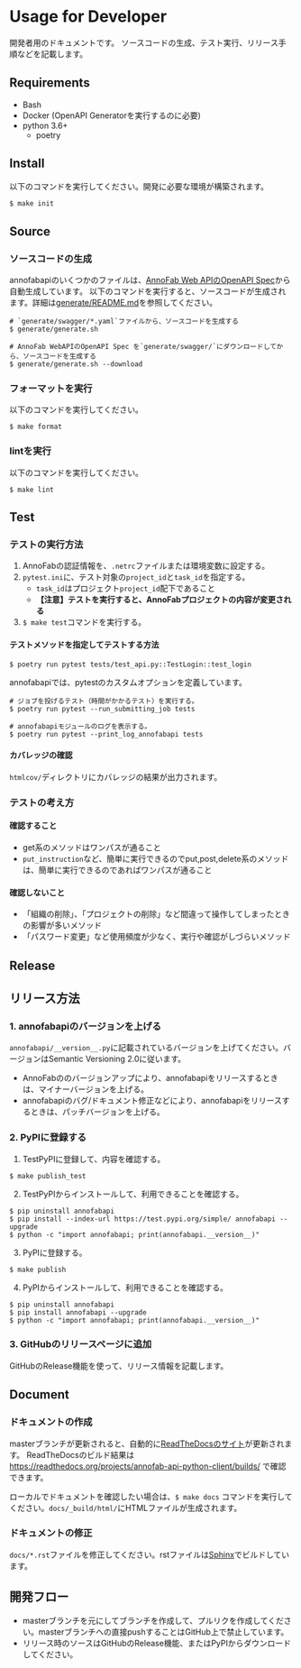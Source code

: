 # Usage for Developer
開発者用のドキュメントです。
ソースコードの生成、テスト実行、リリース手順などを記載します。

## Requirements
* Bash
* Docker (OpenAPI Generatorを実行するのに必要)
* python 3.6+
    * poetry

## Install
以下のコマンドを実行してください。開発に必要な環境が構築されます。

```bash
$ make init
```

## Source

### ソースコードの生成
annofabapiのいくつかのファイルは、[AnnoFab Web APIのOpenAPI Spec](https://annofab.com/docs/api/swagger.yaml)から自動生成しています。
以下のコマンドを実行すると、ソースコードが生成されます。詳細は[generate/README.md](generate/README.md)を参照してください。

```
# `generate/swagger/*.yaml`ファイルから、ソースコードを生成する
$ generate/generate.sh

# AnnoFab WebAPIのOpenAPI Spec を`generate/swagger/`にダウンロードしてから、ソースコードを生成する
$ generate/generate.sh --download

```

### フォーマットを実行
以下のコマンドを実行してください。

```
$ make format
```

### lintを実行
以下のコマンドを実行してください。

```
$ make lint
```

## Test

### テストの実行方法
1. AnnoFabの認証情報を、`.netrc`ファイルまたは環境変数に設定する。
2. `pytest.ini`に、テスト対象の`project_id`と`task_id`を指定する。
    * `task_id`はプロジェクト`project_id`配下であること
    * **【注意】テストを実行すると、AnnoFabプロジェクトの内容が変更される**
3. `$ make test`コマンドを実行する。

#### テストメソッドを指定してテストする方法

```
$ poetry run pytest tests/test_api.py::TestLogin::test_login
```

annofabapiでは、pytestのカスタムオプションを定義しています。

```
# ジョブを投げるテスト（時間がかかるテスト）を実行する。
$ poetry run pytest --run_submitting_job tests 

# annofabapiモジュールのログを表示する。
$ poetry run pytest --print_log_annofabapi tests 
```

#### カバレッジの確認
`htmlcov/`ディレクトリにカバレッジの結果が出力されます。



### テストの考え方
#### 確認すること
* get系のメソッドはワンパスが通ること
* `put_instruction`など、簡単に実行できるのでput,post,delete系のメソッドは、簡単に実行できるのであればワンパスが通ること

#### 確認しないこと
* 「組織の削除」、「プロジェクトの削除」など間違って操作してしまったときの影響が多いメソッド
* 「パスワード変更」など使用頻度が少なく、実行や確認がしづらいメソッド



## Release

## リリース方法

### 1. annofabapiのバージョンを上げる
`annofabapi/__version__.py`に記載されているバージョンを上げてください。バージョンはSemantic Versioning 2.0に従います。

* AnnoFabののバージョンアップにより、annofabapiをリリースするときは、マイナーバージョンを上げる。
* annofabapiのバグ/ドキュメント修正などにより、annofabapiをリリースするときは、パッチバージョンを上げる。


### 2. PyPIに登録する
1. TestPyPIに登録して、内容を確認する。

```
$ make publish_test
```

2. TestPyPIからインストールして、利用できることを確認する。

```
$ pip uninstall annofabapi
$ pip install --index-url https://test.pypi.org/simple/ annofabapi --upgrade
$ python -c "import annofabapi; print(annofabapi.__version__)"
```

3. PyPIに登録する。

```
$ make publish
```

4. PyPIからインストールして、利用できることを確認する。

```
$ pip uninstall annofabapi
$ pip install annofabapi --upgrade
$ python -c "import annofabapi; print(annofabapi.__version__)"
```



### 3. GitHubのリリースページに追加
GitHubのRelease機能を使って、リリース情報を記載します。


## Document
### ドキュメントの作成
masterブランチが更新されると、自動的に[ReadTheDocsのサイト](https://annofab-api-python-client.readthedocs.io/)が更新されます。
ReadTheDocsのビルド結果は https://readthedocs.org/projects/annofab-api-python-client/builds/ で確認できます。

ローカルでドキュメントを確認したい場合は、`$ make docs` コマンドを実行してください。`docs/_build/html/`にHTMLファイルが生成されます。


### ドキュメントの修正
`docs/*.rst`ファイルを修正してください。rstファイルは[Sphinx](https://www.sphinx-doc.org/en/master/)でビルドしています。



## 開発フロー
* masterブランチを元にしてブランチを作成して、プルリクを作成してください。masterブランチへの直接pushすることはGitHub上で禁止しています。
* リリース時のソースはGitHubのRelease機能、またはPyPIからダウンロードしてください。
